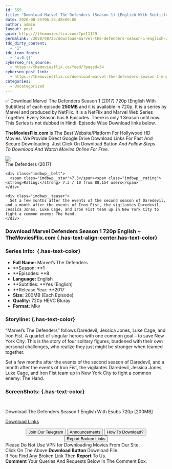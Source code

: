 ```yaml
---
id: 555
title: 'Download Marvel The Defenders (Season 1) {English With Subtitles} 720p WeB-DL HD [200MB]'
date: 2020-08-25T06:25:48+00:00
author: admin
layout: post
guid: https://themoviesflix.com/?p=11129
permalink: /2020/08/25/download-marvel-the-defenders-season-1-english-with-subtitles-720p-web-dl-hd-200mb/
tdc_dirty_content:
  - "1"
tdc_icon_fonts:
  - 'a:0:{}'
cyberseo_rss_source:
  - https://themoviesflix.co/feed/?paged=34
cyberseo_post_link:
  - https://themoviesflix.co/download-marvel-the-defenders-season-1-english-720p/
categories:
  - Uncategorized
---
```

✅ Download Marvel The Defenders Season 1 (2017) 720p (English With Subtitles) of each episode&nbsp;**250MB**&nbsp;and it is available in&nbsp;720p. It is a series by Marvel and produced by&nbsp;NetFlix. It is a&nbsp;NetFlix&nbsp;and Marvel Web Series Together. Every Season has 8 Episodes. There is only 1 Season until now. This Series is not dubbed in Hindi. Episode Wise Download links below.

**TheMoviesFlix.com**&nbsp;is The Best Website/Platform For Hollywood HD Movies. We Provide Direct Google Drive Download Links For Fast And Secure Downloading. Just Click On Download Button&nbsp;_And Follow Steps To&nbsp;Download And Watch Movies Online For Free._

<div class="imdbwp imdbwp--movie dark">
  <div class="imdbwp__thumb">
    <a class="imdbwp__link" target="_blank" title="The Defenders" href="https://www.imdb.com/title/tt4230076/" rel="nofollow noopener noreferrer"><img class="imdbwp__img" src="https://m.media-amazon.com/images/M/MV5BNWU4NmY3MTMtMTBmMi00NjFjLTkwMmItYWZhZWUwNDg5M2ExXkEyXkFqcGdeQXVyNDUyOTg3Njg@._V1_SX300.jpg" /></a>
  </div>
  
  <div class="imdbwp__content">
    <div class="imdbwp__header">
      <span class="imdbwp__title">The Defenders</span> (2017)
    </div>
    
    <div class="imdbwp__belt">
      <span class="imdbwp__star">7.3</span><span class="imdbwp__rating"><strong>Rating:</strong> 7.3 / 10 from 88,154 users</span>
    </div>
    
    <div class="imdbwp__teaser">
      Set a few months after the events of the second season of Daredevil, and a month after the events of Iron Fist, the vigilantes Daredevil, Jessica Jones, Luke Cage, and Iron Fist team up in New York City to fight a common enemy: The Hand.
    </div>
  </div>
</div>

### Download Marvel Defenders Season 1 720p English ~ TheMoviesFlix.com {.has-text-align-center.has-text-color}

### Series Info:&nbsp; {.has-text-color}

  * **Full Name:**&nbsp;Marvel’s The Defenders
  * **Season:&nbsp;**1
  * **Episodes:&nbsp;**8
  * **Language:**&nbsp;English
  * **Subtitles:&nbsp;**Yes (English)
  * **Release Year:&nbsp;**2017
  * **Size:**&nbsp;200MB (Each Episode)
  * **Quality:**&nbsp;720p HEVC Bluray
  * **Format:**&nbsp;Mkv

### Storyline: {.has-text-color}

“Marvel’s The Defenders” follows Daredevil, Jessica Jones, Luke Cage, and Iron Fist. A quartet of singular heroes with one common goal – to save New York City. This is the story of four solitary figures, burdened with their own personal challenges, who realize they just might be stronger when teamed together.

Set a few months after the events of the second season of Daredevil, and a month after the events of Iron Fist, the vigilantes Daredevil, Jessica Jones, Luke Cage, and Iron Fist team up in New York City to fight a common enemy: The Hand.

### ScreenShots: {.has-text-color}

<div class="wp-block-image">
  <figure class="aligncenter"><img src="https://i.imgur.com/fMG8KTO.jpg" alt /></figure>
</div>

<div class="wp-block-image">
  <figure class="aligncenter"><img src="https://i.imgur.com/C1bcLUE.jpg" alt /></figure>
</div>

<p class="has-text-align-center has-text-color has-medium-font-size">
  Download The Defenders Season 1 English With Esubs 720p [200MB]
</p>

<span class="mb-center maxbutton-3-center"><span class="maxbutton-3-container mb-container"><a class="maxbutton-3 maxbutton maxbutton-post-button" target="_blank" rel="nofollow noopener noreferrer" href="https://coinquint.com/a7542/"><span class="mb-text">Download Links</span></a></span></span>

<center>
</center>

<center>
  <a href="https://t.me/themoviesflixcom" target="_blank" data-wpel-link="external" rel="nofollow external noopener noreferrer"><button class="button button5">Join Our Telegram</button></a> <a href="https://themoviesflix.co/download-marvel-the-defenders-season-1-english-720p/#" target="_blank" data-wpel-link="external" rel="nofollow external noopener noreferrer"><button class="button button5">Announcements</button></a> <a href="https://themoviesflix.com/how-to-download/" target="_blank" data-wpel-link="external" rel="nofollow external noopener noreferrer"><button class="button button5">How To Download?</button></a> <a href="https://themoviesflix.co/download-marvel-the-defenders-season-1-english-720p/#" target="_blank" data-wpel-link="external" rel="nofollow external noopener noreferrer"><button class="button button5">Report Broken Links</button></a>
</center>

<div class="alert alert-danger">
  Please Do Not Use VPN for Downloading Movies From Our Site.
</div>

<div class="alert alert-success">
  Click On The Above <strong>Download Button</strong> Download File.
</div>

<div class="alert alert-warning">
  If You Find Any Broken Link Then <strong>Report</strong> To Us.
</div>

<div class="alert alert-info">
  <strong>Comment</strong> Your Queries And Requests Below In The Comment Box.
</div>